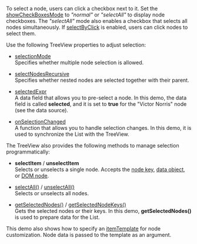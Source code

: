 To select a node, users can click a checkbox next to it. Set the [showCheckBoxesMode](/Documentation/ApiReference/UI_Widgets/dxTreeView/Configuration/#showCheckBoxesMode) to *"normal"* or *"selectAll"* to display node checkboxes. The *"selectAll"* mode also enables a checkbox that selects all nodes simultaneously. If [selectByClick](/Documentation/ApiReference/UI_Widgets/dxTreeView/Configuration/#selectByClick) is enabled, users can click nodes to select them. 

Use the following TreeView properties to adjust selection:
 
- [selectionMode](/Documentation/ApiReference/UI_Widgets/dxTreeView/Configuration/#selectionMode)             
Specifies whether multiple node selection is allowed.

- [selectNodesRecursive](/Documentation/ApiReference/UI_Widgets/dxTreeView/Configuration/#selectNodesRecursive)      
Specifies whether nested nodes are selected together with their parent.

- [selectedExpr](/Documentation/ApiReference/UI_Widgets/dxTreeView/Configuration/#selectedExpr)      
A data field that allows you to pre-select a node. In this demo, the data field is called **selected**, and it is set to **true** for the "Victor Norris" node (see the data source).

- [onSelectionChanged](/Documentation/ApiReference/UI_Widgets/dxTreeView/Configuration/#onSelectionChanged)        
A function that allows you to handle selection changes. In this demo, it is used to synchronize the List with the TreeView.
 
The TreeView also provides the following methods to manage selection programmatically:

- **selectItem** / **unselectItem**     
Selects or unselects a single node. Accepts the [node key](/Documentation/ApiReference/UI_Widgets/dxTreeView/Methods/#selectItemkey), [data object](/Documentation/ApiReference/UI_Widgets/dxTreeView/Methods/#selectItemitemData), or [DOM node](/Documentation/ApiReference/UI_Widgets/dxTreeView/Methods/#selectItemitemElement). 

- [selectAll()](/Documentation/ApiReference/UI_Widgets/dxTreeView/Methods/#selectAll) / [unselectAll()](/Documentation/ApiReference/UI_Widgets/dxTreeView/Methods/#unselectAll)         
Selects or unselects all nodes.

- [getSelectedNodes()](/Documentation/ApiReference/UI_Widgets/dxTreeView/Methods/#getSelectedNodes) / [getSelectedNodeKeys()](/Documentation/ApiReference/UI_Widgets/dxTreeView/Methods/#getSelectedNodeKeys)        
Gets the selected nodes or their keys. In this demo, **getSelectedNodes()** is used to prepare data for the List.

This demo also shows how to specify an [itemTemplate](/Documentation/ApiReference/UI_Widgets/dxTreeView/Configuration/#itemTemplate) for node customization. Node data is passed to the template as an argument.